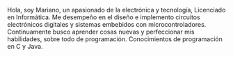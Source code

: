 Hola, soy Mariano, un apasionado de la electrónica y tecnología, Licenciado en Informática.
Me desempeño en el diseño e implemento circuitos electrónicos digitales y sistemas embebidos con microcontroladores.
Continuamente busco aprender cosas nuevas y perfeccionar mis habilidades, sobre todo de programación.
Conocimientos de programación en C y Java.
